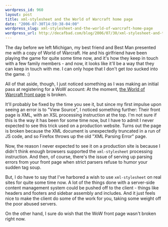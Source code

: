 ```yaml
--- 
wordpress_id: 960
layout: post
title: xml-stylesheet and the World of Warcraft home page
date: "2006-07-30T14:59:38-04:00"
wordpress_slug: xml-stylesheet-and-the-world-of-warcraft-home-page
wordpress_url: http://decafbad.com/blog/2006/07/30/xml-stylesheet-and-the-world-of-warcraft-home-page
---
```

<p>The day before we left Michigan, my best friend and Best Man presented me with a copy of World of Warcraft.  He and his girlfriend have been playing the game for quite some time now, and it's how they keep in touch with a few family members - and now, it looks like it'll be a way that they can keep in touch with me.  I can only hope that I don't get <em>too </em>sucked into the game.  :)</p>
<p>All of that aside, though, I just noticed something as I was making an initial pass at registering for a WoW account:  At the moment, <a href="http://www.worldofwarcraft.com/index.xml">the World of Warcraft front page</a> is broken.</p>
<p>It'll probably be fixed by the time you see it, but since my first impulse upon seeing an error is to "View Source", I noticed something further:  Their front page is XML, with an XSL processing instruction at the top.  I'm not sure if this is the way it has been for some time now, but I have to admit I never expected to see this trick used on a production website.  Turns out the page is broken because the XML document is unexpectedly truncated in a run of JS code, and so Firefox throws up the old "XML Parsing Error" page.</p>
<p>Now, the reason I never expected to see it on a production site is because I didn't think enough browsers supported the <code>xml-stylesheet</code> processing instruction.  And then, of course, there's the issue of serving up parsing errors from your front page when strict parsers refuse to humor your sudden tag soup.</p>
<p>But, I do have to say that I've harbored a wish to use <code>xml-stylesheet</code> on real sites for quite some time now.  A lot of the things done with a server-side content management system could be pushed off to the client - things like headers and footers and sidebar assembly and includes.  And it just feels nice to make the client do some of the work for you, taking some weight off the poor abused servers.</p>
<p>On the other hand, I sure do wish that the WoW front page wasn't broken right now.
</p>
